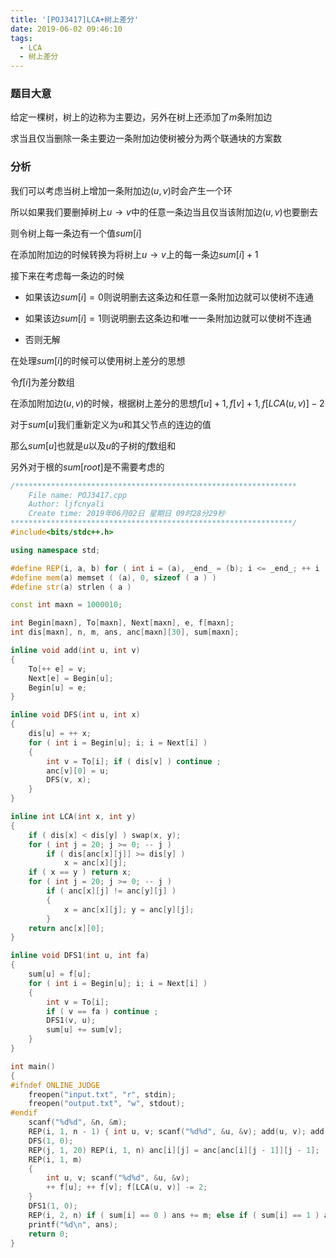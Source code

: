 ```yaml
---
title: '[POJ3417]LCA+树上差分'
date: 2019-06-02 09:46:10
tags:
  - LCA
  - 树上差分
---
```


### 题目大意

给定一棵树，树上的边称为主要边，另外在树上还添加了$m$条附加边

求当且仅当删除一条主要边一条附加边使树被分为两个联通块的方案数

### 分析

我们可以考虑当树上增加一条附加边$(u,v)$时会产生一个环

<!-- more -->

所以如果我们要删掉树上$u\rightarrow v$中的任意一条边当且仅当该附加边$(u,v)$也要删去

则令树上每一条边有一个值$sum[i]$

在添加附加边的时候转换为将树上$u\rightarrow v$上的每一条边$sum[i]+1$

接下来在考虑每一条边的时候

* 如果该边$sum[i]=0$则说明删去这条边和任意一条附加边就可以使树不连通

* 如果该边$sum[i]=1$则说明删去这条边和唯一一条附加边就可以使树不连通
* 否则无解

在处理$sum[i]$的时候可以使用树上差分的思想

令$f[i]$为差分数组

在添加附加边$(u,v)$的时候，根据树上差分的思想$f[u]+1,f[v]+1,f[LCA(u,v)]-2$

对于$sum[u]$我们重新定义为$u$和其父节点的连边的值

那么$sum[u]$也就是$u$以及$u$的子树的$f$数组和

另外对于根的$sum[root]$是不需要考虑的

```c++
/***************************************************************
	File name: POJ3417.cpp
	Author: ljfcnyali
	Create time: 2019年06月02日 星期日 09时28分29秒
***************************************************************/
#include<bits/stdc++.h>

using namespace std;

#define REP(i, a, b) for ( int i = (a), _end_ = (b); i <= _end_; ++ i ) 
#define mem(a) memset ( (a), 0, sizeof ( a ) ) 
#define str(a) strlen ( a ) 

const int maxn = 1000010;

int Begin[maxn], To[maxn], Next[maxn], e, f[maxn];
int dis[maxn], n, m, ans, anc[maxn][30], sum[maxn];

inline void add(int u, int v)
{
	To[++ e] = v;
	Next[e] = Begin[u];
	Begin[u] = e;
}

inline void DFS(int u, int x)
{
	dis[u] = ++ x;
	for ( int i = Begin[u]; i; i = Next[i] ) 
	{
		int v = To[i]; if ( dis[v] ) continue ;
		anc[v][0] = u;
		DFS(v, x);
	}
}

inline int LCA(int x, int y)
{
	if ( dis[x] < dis[y] ) swap(x, y);
	for ( int j = 20; j >= 0; -- j )
		if ( dis[anc[x][j]] >= dis[y] )
			x = anc[x][j];
	if ( x == y ) return x;
	for ( int j = 20; j >= 0; -- j )
		if ( anc[x][j] != anc[y][j] )
		{
			x = anc[x][j]; y = anc[y][j];
		}
	return anc[x][0];
}

inline void DFS1(int u, int fa)
{
	sum[u] = f[u];
	for ( int i = Begin[u]; i; i = Next[i] ) 
	{
		int v = To[i]; 
		if ( v == fa ) continue ;
		DFS1(v, u);
		sum[u] += sum[v];
	}
}

int main()
{
#ifndef ONLINE_JUDGE
    freopen("input.txt", "r", stdin);
    freopen("output.txt", "w", stdout);
#endif
	scanf("%d%d", &n, &m);
	REP(i, 1, n - 1) { int u, v; scanf("%d%d", &u, &v); add(u, v); add(v, u); }
	DFS(1, 0);
	REP(j, 1, 20) REP(i, 1, n) anc[i][j] = anc[anc[i][j - 1]][j - 1];
	REP(i, 1, m)
	{
		int u, v; scanf("%d%d", &u, &v);
		++ f[u]; ++ f[v]; f[LCA(u, v)] -= 2;
	}
	DFS1(1, 0);
	REP(i, 2, n) if ( sum[i] == 0 ) ans += m; else if ( sum[i] == 1 ) ans ++;
	printf("%d\n", ans);
    return 0;
}
```

